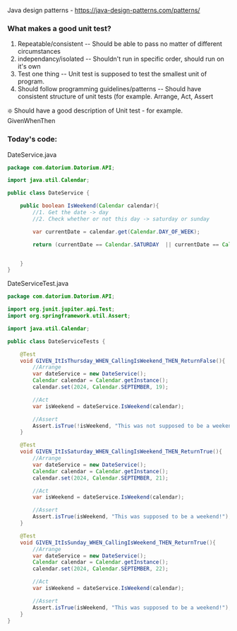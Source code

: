 Java design patterns - https://java-design-patterns.com/patterns/

### What makes a good unit test?
1.  Repeatable/consistent -- Should be able to pass no matter of different circumstances
2. independancy/isolated --  Shouldn't run in specific order, should run on it's own
3. Test one thing -- Unit test is supposed to test the smallest unit of program. 
4. Should follow programming guidelines/patterns -- Should have consistent structure of unit tests (for example. Arrange, Act, Assert

:sparkle: Should have a good description of Unit test - for example. GivenWhenThen

### Today's code:

DateService.java
```java
package com.datorium.Datorium.API;

import java.util.Calendar;

public class DateService {

    public boolean IsWeekend(Calendar calendar){
        //1. Get the date -> day
        //2. Check whether or not this day -> saturday or sunday

        var currentDate = calendar.get(Calendar.DAY_OF_WEEK);

        return (currentDate == Calendar.SATURDAY  || currentDate == Calendar.SUNDAY );


    }
}

```

DateServiceTest.java
```java
package com.datorium.Datorium.API;

import org.junit.jupiter.api.Test;
import org.springframework.util.Assert;

import java.util.Calendar;

public class DateServiceTests {

    @Test
    void GIVEN_ItIsThursday_WHEN_CallingIsWeekend_THEN_ReturnFalse(){
        //Arrange
        var dateService = new DateService();
        Calendar calendar = Calendar.getInstance();
        calendar.set(2024, Calendar.SEPTEMBER, 19);

        //Act
        var isWeekend = dateService.IsWeekend(calendar);

        //Assert
        Assert.isTrue(!isWeekend, "This was not supposed to be a weekend!");
    }

    @Test
    void GIVEN_ItIsSaturday_WHEN_CallingIsWeekend_THEN_ReturnTrue(){
        //Arrange
        var dateService = new DateService();
        Calendar calendar = Calendar.getInstance();
        calendar.set(2024, Calendar.SEPTEMBER, 21);

        //Act
        var isWeekend = dateService.IsWeekend(calendar);

        //Assert
        Assert.isTrue(isWeekend, "This was supposed to be a weekend!");
    }

    @Test
    void GIVEN_ItIsSunday_WHEN_CallingIsWeekend_THEN_ReturnTrue(){
        //Arrange
        var dateService = new DateService();
        Calendar calendar = Calendar.getInstance();
        calendar.set(2024, Calendar.SEPTEMBER, 22);

        //Act
        var isWeekend = dateService.IsWeekend(calendar);

        //Assert
        Assert.isTrue(isWeekend, "This was supposed to be a weekend!");
    }
}
```








